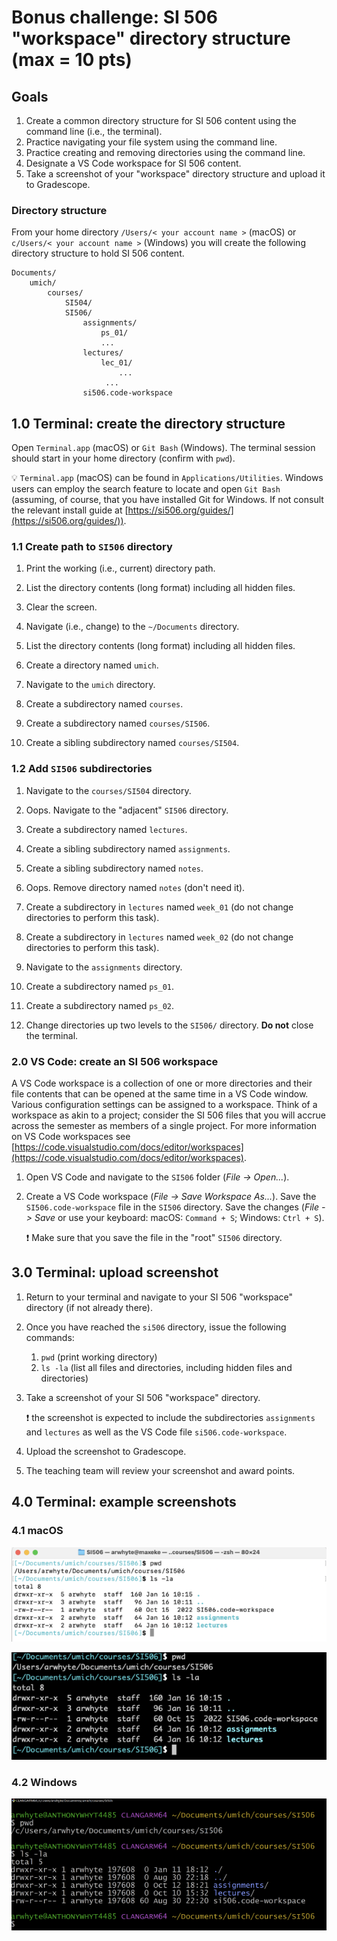 # Bonus challenge: SI 506 "workspace" directory structure (max = 10 pts)

## Goals

1. Create a common directory structure for SI 506 content using the command line (i.e., the
   terminal).
2. Practice navigating your file system using the command line.
3. Practice creating and removing directories using the command line.
4. Designate a VS Code workspace for SI 506 content.
5. Take a screenshot of your "workspace" directory structure and upload it to Gradescope.

### Directory structure

From your home directory `/Users/< your account name >` (macOS) or `c/Users/< your account name >`
(Windows) you will create the following directory structure to hold SI 506 content.

```commandline
Documents/
    umich/
        courses/
            SI504/
            SI506/
                assignments/
                    ps_01/
                    ...
                lectures/
                    lec_01/
                        ...
                     ...
                si506.code-workspace
```

## 1.0 Terminal: create the directory structure

Open `Terminal.app` (macOS) or `Git Bash` (Windows). The terminal session should start in your
home directory (confirm with `pwd`).

:bulb: `Terminal.app` (macOS) can be found in `Applications/Utilities`. Windows users can employ the
search feature to locate and open `Git Bash` (assuming, of course, that you have installed
Git for Windows. If not consult the relevant install guide at
[https://si506.org/guides/](https://si506.org/guides/)).

### 1.1 Create path to `SI506` directory

1. Print the working (i.e., current) directory path.

2. List the directory contents (long format) including all hidden files.

3. Clear the screen.

4. Navigate (i.e., change) to the `~/Documents` directory.

5. List the directory contents (long format) including all hidden files.

6. Create a directory named `umich`.

7. Navigate to the `umich` directory.

8. Create a subdirectory named `courses`.

9. Create a subdirectory named `courses/SI506`.

10. Create a sibling subdirectory named `courses/SI504`.

### 1.2 Add `SI506` subdirectories

1. Navigate to the `courses/SI504` directory.

2. Oops. Navigate to the "adjacent" `SI506` directory.

3. Create a subdirectory named `lectures`.

4. Create a sibling subdirectory named `assignments`.

5. Create a sibling subdirectory named `notes`.

6. Oops. Remove directory named `notes` (don't need it).

7. Create a subdirectory in `lectures` named `week_01` (do not change directories to perform this
   task).

8. Create a subdirectory in `lectures` named `week_02` (do not change directories to perform this
   task).

9. Navigate to the `assignments` directory.

10. Create a subdirectory named `ps_01`.

11. Create a subdirectory named `ps_02`.

12. Change directories up two levels to the `SI506/` directory. __Do not__ close the terminal.

### 2.0 VS Code: create an SI 506 workspace

A VS Code workspace is a collection of one or more directories and their file contents
that can be opened at the same time in a VS Code window. Various configuration settings can be
assigned to a workspace. Think of a workspace as akin to a project; consider the SI 506 files
that you will accrue across the semester as members of a single project. For more information on
VS Code workspaces see
[https://code.visualstudio.com/docs/editor/workspaces](https://code.visualstudio.com/docs/editor/workspaces).

1. Open VS Code and navigate to the `SI506` folder (_File -> Open..._).

2. Create a VS Code workspace (_File -> Save Workspace As..._). Save the `SI506.code-workspace` file in the
   `SI506` directory. Save the changes (_File -> Save_ or use your keyboard: macOS: `Command + S`;
   Windows: `Ctrl + S`).

   :exclamation: Make sure that you save the file in the "root" `SI506` directory.

## 3.0 Terminal: upload screenshot

1. Return to your terminal and navigate to your SI 506 "workspace" directory (if not already there).

2. Once you have reached the `si506` directory, issue the following commands:

   1. `pwd` (print working directory)
   2. `ls -la` (list all files and directories, including hidden files and directories)

3. Take a screenshot of your SI 506 "workspace" directory.

   :exclamation: the screenshot is expected to include the subdirectories `assignments` and
   `lectures` as well as the VS Code file `si506.code-workspace`.

4. Upload the screenshot to Gradescope.

5. The teaching team will review your screenshot and award points.

## 4.0 Terminal: example screenshots

### 4.1 macOS

   ![Terminal.app](si506-dir-terminal-2024Win.png)

   ![iTerm.app](si506-dir-iterm2-2024Win.png)

### 4.2 Windows

   ![Git Bash](si506-dir-gitbash-2024Win.png)
